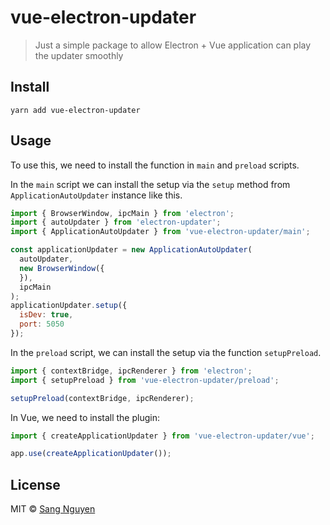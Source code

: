 # vue-electron-updater

> Just a simple package to allow Electron + Vue application can play the updater smoothly

## Install

```
yarn add vue-electron-updater
```

## Usage

To use this, we need to install the function in `main` and `preload` scripts.

In the `main` script we can install the setup via the `setup` method from `ApplicationAutoUpdater` instance like this.


```js
import { BrowserWindow, ipcMain } from 'electron';
import { autoUpdater } from 'electron-updater';
import { ApplicationAutoUpdater } from 'vue-electron-updater/main';

const applicationUpdater = new ApplicationAutoUpdater(
  autoUpdater,
  new BrowserWindow({
  }), 
  ipcMain
);
applicationUpdater.setup({
  isDev: true,
  port: 5050
});
```

In the `preload` script, we can install the setup via the function `setupPreload`.

```js
import { contextBridge, ipcRenderer } from 'electron';
import { setupPreload } from 'vue-electron-updater/preload';

setupPreload(contextBridge, ipcRenderer);
```

In Vue, we need to install the plugin:

```js
import { createApplicationUpdater } from 'vue-electron-updater/vue';

app.use(createApplicationUpdater());
```

## License

MIT &copy; [Sang Nguyen](https://github.com/tasynguyen3894)
